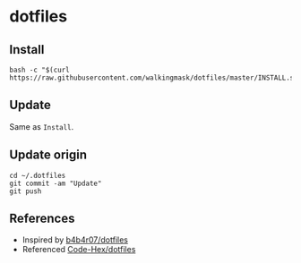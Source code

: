 # dotfiles


## Install

```
bash -c "$(curl https://raw.githubusercontent.com/walkingmask/dotfiles/master/INSTALL.sh)"
```


## Update

Same as `Install`.


## Update origin

```
cd ~/.dotfiles
git commit -am "Update"
git push
```


## References

* Inspired by [b4b4r07/dotfiles](https://github.com/b4b4r07/dotfiles)
* Referenced [Code-Hex/dotfiles](https://github.com/Code-Hex/dotfiles)
